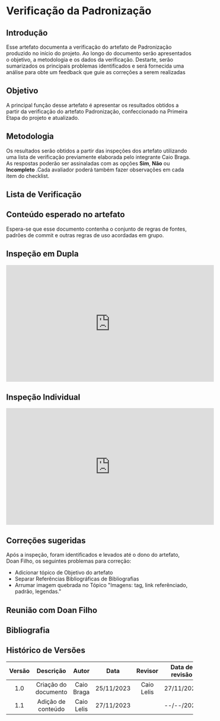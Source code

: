 # **Verificação da Padronização**

## **Introdução**

Esse artefato documenta a verificação do artefato de Padronização produzido no início do projeto. Ao longo do documento serão apresentados o objetivo, a metodologia e os dados da verificação. Destarte, serão sumarizados os principais problemas  identificados e será fornecida uma análise para obte um feedback que guie as correções a serem realizadas

## **Objetivo**

A principal função desse artefato é apresentar os resultados obtidos a partir da verificação do artefato Padronização, confeccionado na Primeira Etapa do projeto e atualizado.

## **Metodologia**

Os resultados serão obtidos a partir das inspeções dos artefato utilizando uma lista de verificação previamente elaborada pelo integrante Caio Braga. As respostas poderão ser assinaladas com as opções **Sim**, **Não** ou **Incompleto** .Cada avaliador poderá também fazer observações em cada item do checklist.

## **Lista de Verificação**

## **Conteúdo esperado no artefato**
Espera-se que esse documento contenha o conjunto de regras de fontes, padrões de commit e outras regras de uso acordadas em grupo.

## **Inspeção em Dupla**

<iframe width="560" height="315" src="https://www.youtube.com/embed/7gbrkKjb3y8?si=JuRd809MptE2Z-Tr" title="YouTube video player" frameborder="0" allow="accelerometer; autoplay; clipboard-write; encrypted-media; gyroscope; picture-in-picture; web-share" allowfullscreen></iframe>


## **Inspeção Individual** 

<iframe width="560" height="315" src="https://www.youtube.com/embed/z72MrZO9AAQ?si=Afi2jWkiTvTapmXC" title="YouTube video player" frameborder="0" allow="accelerometer; autoplay; clipboard-write; encrypted-media; gyroscope; picture-in-picture; web-share" allowfullscreen></iframe>



## **Correções sugeridas**

Após a inspeção, foram identificados e levados até o dono do artefato, Doan Filho, os seguintes problemas para correção:

- Adicionar tópico de Objetivo do artefato
- Separar Referências Bibliográficas de Bibliografias
- Arrumar imagem quebrada no Tópico "Imagens: tag, link referênciado, padrão, legendas."


## **Reunião com Doan Filho**


## **Bibliografia**

>
>
>

## **Histórico de Versões**

| Versão |          Descrição              |     Autor      |      Data      |   Revisor     |    Data de revisão    |  
|:------:|:-------------------------------:|:--------------:|:--------------:|:-------------:|:---------------------:|
|  1.0   | Criação do documento  |   Caio Braga   |   25/11/2023   | Caio Lelis |  27/11/2023   |
| 1.1   | Adição de conteúdo  |   Caio Lelis   |   27/11/2023   |  |  --/--/2023    |